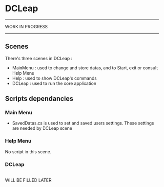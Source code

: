 # DCLeap
***********************
WORK IN PROGRESS
***********************
<h2>Scenes</h2>
There's three scenes in DCLeap :
<ul>
<li>MainMenu : used to change and store datas, and to Start, exit or consult Help Menu</li>
<li>Help : used to show DCLeap's commands</li>
<li>DCLeap : used to run the core application</li>
</ul>
<h2>Scripts dependancies</h2>
<h3>Main Menu</h3>
<ul>
<li>SavedDatas.cs is used to set and saved users settings. These settings are needed by DCLeap scene</li>
</ul>
<h3>Help Menu</h3>
No script in this scene.
<h3>DCLeap</h3>
<br/>WILL BE FILLED LATER
